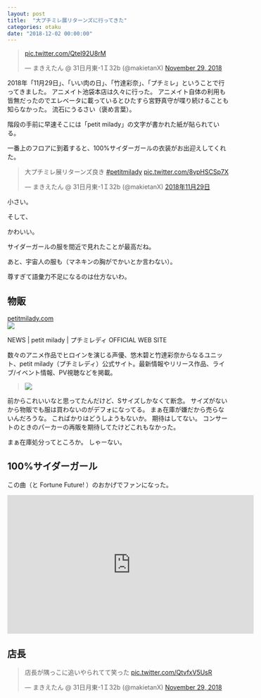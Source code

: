 ```yaml
---
layout: post
title:  "大プチミレ展リターンズに行ってきた"
categories: otaku
date: "2018-12-02 00:00:00"
---
```


<blockquote class="twitter-tweet" data-partner="tweetdeck"><p lang="und" dir="ltr"><a href="https://t.co/QteI92U8rM">pic.twitter.com/QteI92U8rM</a></p>&mdash; まきえたん @ 31日月東-1Ｉ32b (@makietanX) <a href="https://twitter.com/makietanX/status/1068112049165623298?ref_src=twsrc%5Etfw">November 29, 2018</a></blockquote>
<script async src="https://platform.twitter.com/widgets.js" charset="utf-8"></script>

2018年「11月29日」、「いい肉の日」、「竹達彩奈」、「プチミレ」ということで行ってきました。
アニメイト池袋本店は久々に行った。
アニメイト自体の利用も皆無だったのでエレベータに載っているとひたすら宮野真守が喋り続けることも知らなかった。
流石にうるさい（褒め言葉）。

階段の手前に早速そこには「petit milady」の文字が書かれた紙が貼られている。

一番上のフロアに到着すると、100%サイダーガールの衣装がお出迎えしてくれた。

<blockquote class="twitter-tweet" data-lang="ja"><p lang="ja" dir="ltr">大プチミレ展リターンズ良き <a href="https://twitter.com/hashtag/petitmilady?src=hash&amp;ref_src=twsrc%5Etfw">#petitmilady</a> <a href="https://t.co/8vpHSCSp7X">pic.twitter.com/8vpHSCSp7X</a></p>&mdash; まきえたん @ 31日月東-1Ｉ32b (@makietanX) <a href="https://twitter.com/makietanX/status/1068110706543742976?ref_src=twsrc%5Etfw">2018年11月29日</a></blockquote>
<script async src="https://platform.twitter.com/widgets.js" charset="utf-8"></script>

小さい。

そして、

かわいい。

サイダーガールの服を間近で見れたことが最高だね。

あと、宇宙人の服も（マネキンの胸がでかいとか言わない）。

尊すぎて語彙力不足になるのは仕方ないわ。

## 物販

<div class="card">
   <a href="http://petitmilady.com/news/index_62.html"></a>
   <div class="card__header">
     <a href="http://petitmilady.com/news/index_62.html">petitmilady.com</a>
   </div>
   <div class="card__image">
     <img src="http://petitmilady.com/og.jpg">
   </div>
   <div class="card__title">
     <p>NEWS | petit milady | プチミレディ OFFICIAL WEB SITE</p>
   </div>
   <div class="card__description">
     <p>数々のアニメ作品でヒロインを演じる声優、悠木碧と竹達彩奈からなるユニット、petit milady（プチミレディ）公式サイト。最新情報やリリース作品、ライブ/イベント情報、PV視聴などを掲載。</p>
   </div>
 </div>

 > <img src="http://petitmilady.com/news/%E3%83%97%E3%83%81%E3%83%9F%E3%83%AC%E3%83%87%E3%82%A3_%E3%83%8F%E3%82%B3%E3%83%8D%E3%83%8F%E3%82%B3%E3%82%A4%E3%83%AA%E3%83%A0%E3%82%B9%E3%83%A1_T%E3%82%B7%E3%83%A3%E3%83%84sample.jpg">

前からこれいいなと思ってたんだけど、Sサイズしかなくて断念。
サイズがないから物販でも服は買わないのがデフォになってる。
まぁ在庫が嫌だから売らないんだろうな。
こればかりはどうしようもないか。
期待はしてない。
コンサートのときのパーカーの再販を期待してたけどこれもなかった。

まぁ在庫処分ってところか。
しゃーない。

## 100%サイダーガール

この曲（と Fortune Future! ）のおかげでファンになった。

<div class="google">
  <iframe width="560" height="315" src="https://www.youtube.com/embed/V6958H-KQYE" frameborder="0" allow="accelerometer; autoplay; encrypted-media; gyroscope; picture-in-picture" allowfullscreen></iframe>
</div>

## 店長

<blockquote class="twitter-tweet" data-partner="tweetdeck"><p lang="ja" dir="ltr">店長が隅っこに追いやられてて笑った <a href="https://t.co/QtvfxV5UsR">pic.twitter.com/QtvfxV5UsR</a></p>&mdash; まきえたん @ 31日月東-1Ｉ32b (@makietanX) <a href="https://twitter.com/makietanX/status/1068111798757318658?ref_src=twsrc%5Etfw">November 29, 2018</a></blockquote>
<script async src="https://platform.twitter.com/widgets.js" charset="utf-8"></script>
